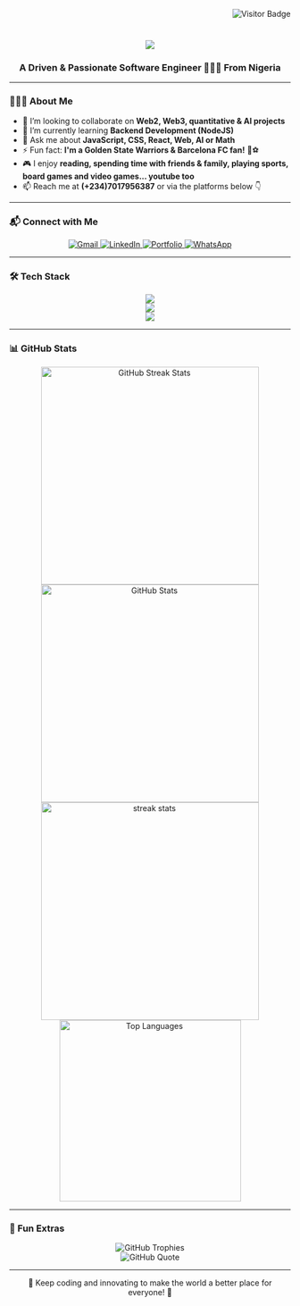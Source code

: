 <p align="right">
    <img src="https://visitor-badge.laobi.icu/badge?page_id=realkendo.realkendo" alt="Visitor Badge"/>
</p>

<h1 align="center">
    <img src="https://readme-typing-svg.herokuapp.com/?font=Righteous&size=35&center=true&vCenter=true&width=500&height=70&duration=4000&lines=Hello+World!+👋;+I'm+K3nd0+👨🏿‍💻;Welcome+to+my+GitHub!" />
</h1>

<h3 align="center">A Driven & Passionate Software Engineer 👨🏿‍💻 From Nigeria</h3>

---

### 👨🏿‍💻 About Me

- 🔭 I’m looking to collaborate on **Web2, Web3, quantitative & AI projects**
- 🌱 I’m currently learning **Backend Development (NodeJS)**
- 💬 Ask me about **JavaScript, CSS, React, Web, AI or Math**
- ⚡ Fun fact: **I'm a Golden State Warriors & Barcelona FC fan!** 🏀⚽
- 🎮 I enjoy **reading, spending time with friends & family, playing sports, board games and video games... youtube too**
- 📫 Reach me at **(+234)7017956387** or via the platforms below 👇

---

### 📬 Connect with Me

<p align="center"> 
  <a href="mailto:kennethistifanus1@gmail.com">
    <img src="https://img.shields.io/badge/Gmail-D14836?style=for-the-badge&logo=gmail&logoColor=white" alt="Gmail"/>
  </a>
  <a href="https://linkedin.com/in/kenneth-istifanus-aa9a361a1">
    <img src="https://img.shields.io/badge/LinkedIn-0077B5?style=for-the-badge&logo=linkedin&logoColor=white" alt="LinkedIn"/>
  </a>
  <a href="https://kendo-portfolio.vercel.app">
     <img src="https://img.shields.io/badge/Portfolio-ffbb00?style=for-the-badge&logo=firefox&logoColor=black" alt="Portfolio"/>
  </a>
  <a href="https://wa.me/2347017956387">
     <img src="https://img.shields.io/badge/WhatsApp-25D366?style=for-the-badge&logo=whatsapp&logoColor=white" alt="WhatsApp"/>
  </a>
</p>

---

### 🛠️ Tech Stack

<p align="center">
    <img src="https://skillicons.dev/icons?i=html,css,javascript,bootstrap,tailwind,react,figma" /><br>
    <img src="https://skillicons.dev/icons?i=nodejs,express,typescript,mongodb,nextjs,git,github" /><br>
    <img src="https://skillicons.dev/icons?i=wordpress,vscode,firebase,mysql,python,sklearn,flask" />
</p>

---

### 📊 GitHub Stats

<p align="center">
  <img width=390 src="https://github-readme-streak-stats.herokuapp.com/?user=realkendo&theme=react&border_radius=10" alt="GitHub Streak Stats"/>
  <img width=390 src="https://github-readme-stats.vercel.app/api?username=realkendo&show_icons=true&theme=react&rank_icon=github&border_radius=10" alt="GitHub Stats" />
  <img width=390 src="https://github-readme-streak-stats.herokuapp.com/?user=realkendo&count_private=true&theme=react&border_radius=10" alt="streak stats"/>

  <br/>
  <img width=325 src="https://github-readme-stats.vercel.app/api/top-langs/?username=realkendo&hide=html&langs_count=8&layout=compact&theme=react&border_radius=10" alt="Top Languages" />
</p>

---

### 🚀 Fun Extras

<p align="center">
  <img src="https://github-profile-trophy.vercel.app/?username=realkendo&theme=radical&margin-w=15&margin-h=15" alt="GitHub Trophies" />
  <br>
  <img src="https://quotes-github-readme.vercel.app/api?type=horizontal&theme=radical" alt="GitHub Quote" />
</p>

---

<p align="center">🚀 Keep coding and innovating to make the world a better place for everyone! 🚀</p>

